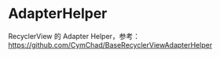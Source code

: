 # AdapterHelper
RecyclerView 的 Adapter Helper，参考：https://github.com/CymChad/BaseRecyclerViewAdapterHelper